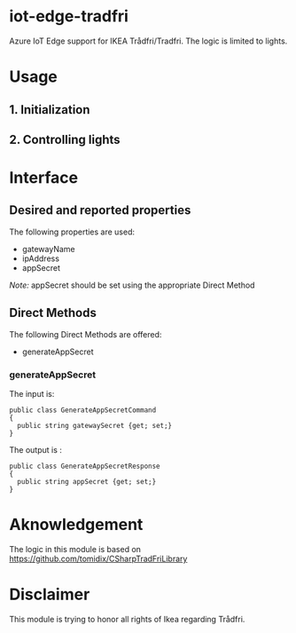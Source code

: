 # iot-edge-tradfri

Azure IoT Edge support for IKEA Trådfri/Tradfri. The logic is limited to lights.

# Usage

## 1. Initialization

## 2. Controlling lights

# Interface

## Desired and reported properties

The following properties are used:

* gatewayName
* ipAddress
* appSecret 

*Note:* appSecret should be set using the appropriate Direct Method

## Direct Methods

The following Direct Methods are offered:

* generateAppSecret

### generateAppSecret

The input is:

```
public class GenerateAppSecretCommand
{
  public string gatewaySecret {get; set;}
}
```

The output is :

```
public class GenerateAppSecretResponse
{
  public string appSecret {get; set;}
}
```

# Aknowledgement

The logic in this module is based on https://github.com/tomidix/CSharpTradFriLibrary

# Disclaimer

This module is trying to honor all rights of Ikea regarding Trådfri.  
